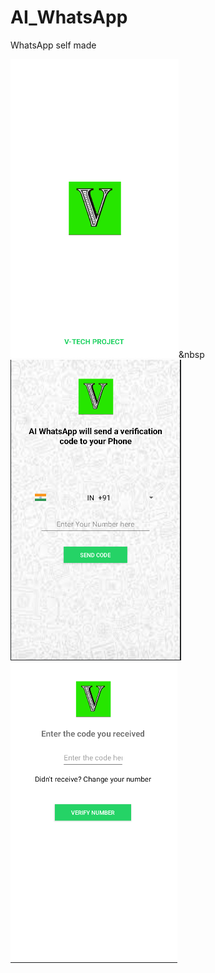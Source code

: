 # AI_WhatsApp
WhatsApp self made

![splash](splash.png)&nbsp![Main](main.png)  ![Authentication](authentication.png)
